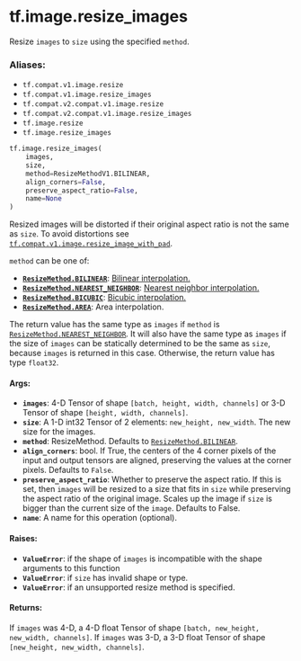 <div itemscope itemtype="http://developers.google.com/ReferenceObject">
<meta itemprop="name" content="tf.image.resize_images" />
<meta itemprop="path" content="Stable" />
</div>

# tf.image.resize_images

Resize `images` to `size` using the specified `method`.

### Aliases:

* `tf.compat.v1.image.resize`
* `tf.compat.v1.image.resize_images`
* `tf.compat.v2.compat.v1.image.resize`
* `tf.compat.v2.compat.v1.image.resize_images`
* `tf.image.resize`
* `tf.image.resize_images`

``` python
tf.image.resize_images(
    images,
    size,
    method=ResizeMethodV1.BILINEAR,
    align_corners=False,
    preserve_aspect_ratio=False,
    name=None
)
```

<!-- Placeholder for "Used in" -->

Resized images will be distorted if their original aspect ratio is not
the same as `size`.  To avoid distortions see
<a href="../../tf/image/resize_image_with_pad.md"><code>tf.compat.v1.image.resize_image_with_pad</code></a>.

`method` can be one of:

*   <b><a href="../../tf/image/ResizeMethod.md#BILINEAR"><code>ResizeMethod.BILINEAR</code></a></b>: [Bilinear interpolation.](
  https://en.wikipedia.org/wiki/Bilinear_interpolation)
*   <b><a href="../../tf/image/ResizeMethod.md#NEAREST_NEIGHBOR"><code>ResizeMethod.NEAREST_NEIGHBOR</code></a></b>: [Nearest neighbor interpolation.](
  https://en.wikipedia.org/wiki/Nearest-neighbor_interpolation)
*   <b><a href="../../tf/image/ResizeMethod.md#BICUBIC"><code>ResizeMethod.BICUBIC</code></a></b>: [Bicubic interpolation.](
  https://en.wikipedia.org/wiki/Bicubic_interpolation)
*   <b><a href="../../tf/image/ResizeMethod.md#AREA"><code>ResizeMethod.AREA</code></a></b>: Area interpolation.

The return value has the same type as `images` if `method` is
<a href="../../tf/image/ResizeMethod.md#NEAREST_NEIGHBOR"><code>ResizeMethod.NEAREST_NEIGHBOR</code></a>. It will also have the same type as `images`
if the size of `images` can be statically determined to be the same as `size`,
because `images` is returned in this case. Otherwise, the return value has
type `float32`.

#### Args:


* <b>`images`</b>: 4-D Tensor of shape `[batch, height, width, channels]` or 3-D Tensor
  of shape `[height, width, channels]`.
* <b>`size`</b>: A 1-D int32 Tensor of 2 elements: `new_height, new_width`.  The new
  size for the images.
* <b>`method`</b>: ResizeMethod.  Defaults to <a href="../../tf/image/ResizeMethod.md#BILINEAR"><code>ResizeMethod.BILINEAR</code></a>.
* <b>`align_corners`</b>: bool.  If True, the centers of the 4 corner pixels of the
  input and output tensors are aligned, preserving the values at the corner
  pixels. Defaults to `False`.
* <b>`preserve_aspect_ratio`</b>: Whether to preserve the aspect ratio. If this is set,
  then `images` will be resized to a size that fits in `size` while
  preserving the aspect ratio of the original image. Scales up the image if
  `size` is bigger than the current size of the `image`. Defaults to False.
* <b>`name`</b>: A name for this operation (optional).


#### Raises:


* <b>`ValueError`</b>: if the shape of `images` is incompatible with the
  shape arguments to this function
* <b>`ValueError`</b>: if `size` has invalid shape or type.
* <b>`ValueError`</b>: if an unsupported resize method is specified.


#### Returns:

If `images` was 4-D, a 4-D float Tensor of shape
`[batch, new_height, new_width, channels]`.
If `images` was 3-D, a 3-D float Tensor of shape
`[new_height, new_width, channels]`.
